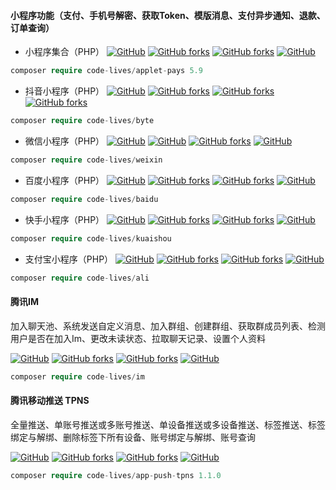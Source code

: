 #### 小程序功能（支付、手机号解密、获取Token、模版消息、支付异步通知、退款、订单查询）
- 小程序集合（PHP）
<a href="https://packagist.org/packages/code-lives/applet-pays" target="_blank"><img src="https://img.shields.io/packagist/v/code-lives/applet-pays?include_prereleases" alt="GitHub"></a>
<a href="https://github.com/code-lives/Pays" target="_blank"><img src="https://img.shields.io/github/stars/code-lives/Pays?style=social" alt="GitHub forks"></a>
<a href="https://github.com/code-lives/Pays/fork" target="_blank"><img src="https://img.shields.io/github/forks/code-lives/Pays?style=social" alt="GitHub forks"></a>
<a href="https://packagist.org/packages/code-lives/applet-pays" target="_blank"><img src="https://img.shields.io/packagist/dt/code-lives/applet-pays" alt="GitHub"></a>
```php
composer require code-lives/applet-pays 5.9
```
- 抖音小程序（PHP）
<a href="https://packagist.org/packages/code-lives/byte" target="_blank"><img src="https://img.shields.io/packagist/v/code-lives/byte?include_prereleases" alt="GitHub"></a>
<a href="https://github.com/code-lives/byte" target="_blank"><img src="https://img.shields.io/github/stars/code-lives/byte?style=social" alt="GitHub forks"></a>
<a href="https://github.com/code-lives/byte/fork" target="_blank"><img src="https://img.shields.io/github/forks/code-lives/byte?style=social" alt="GitHub forks"></a>
<a href="https://packagist.org/packages/code-lives/byte" target="_blank"><img src="https://img.shields.io/packagist/dt/code-lives/byte" alt="GitHub forks"></a>
```php
composer require code-lives/byte
```
- 微信小程序（PHP）
<a href="https://packagist.org/packages/code-lives/weixin" target="_blank"><img src="https://img.shields.io/packagist/v/code-lives/weixin?include_prereleases" alt="GitHub"></a>
<a href="https://github.com/code-lives/weixin" target="_blank"><img src="https://img.shields.io/github/stars/code-lives/weixin?style=social" alt="GitHub"></a>
<a href="https://github.com/code-lives/weixin/fork" target="_blank"><img src="https://img.shields.io/github/forks/code-lives/weixin?style=social" alt="GitHub forks"></a>
<a href="https://packagist.org/packages/code-lives/weixin" target="_blank"><img src="https://img.shields.io/packagist/dt/code-lives/weixin" alt="GitHub"></a>
```php
composer require code-lives/weixin
```
- 百度小程序（PHP）
<a href="https://packagist.org/packages/code-lives/baidu" target="_blank"><img src="https://img.shields.io/packagist/v/code-lives/baidu?include_prereleases" alt="GitHub"></a>
<a href="https://github.com/code-lives/baidu" target="_blank"><img src="https://img.shields.io/github/stars/code-lives/baidu?style=social" alt="GitHub forks"></a>
<a href="https://github.com/code-lives/baidu/fork" target="_blank"><img src="https://img.shields.io/github/forks/code-lives/baidu?style=social" alt="GitHub forks"></a>
<a href="https://packagist.org/packages/code-lives/baidu" target="_blank"><img src="https://img.shields.io/packagist/dt/code-lives/baidu" alt="GitHub"></a>
```php
composer require code-lives/baidu
```
- 快手小程序（PHP）
<a href="https://packagist.org/packages/code-lives/kuaishou" target="_blank"><img src="https://img.shields.io/packagist/v/code-lives/kuaishou?include_prereleases" alt="GitHub"></a>
<a href="https://github.com/code-lives/kuaishou" target="_blank"><img src="https://img.shields.io/github/stars/code-lives/kuaishou?style=social" alt="GitHub forks"></a>
<a href="https://github.com/code-lives/kuaishou/fork" target="_blank"><img src="https://img.shields.io/github/forks/code-lives/kuaishou?style=social" alt="GitHub forks"></a>
<a href="https://packagist.org/packages/code-lives/kuaishou" target="_blank"><img src="https://img.shields.io/packagist/dt/code-lives/kuaishou" alt="GitHub"></a>
```php
composer require code-lives/kuaishou
```
- 支付宝小程序（PHP）
<a href="https://packagist.org/packages/code-lives/ali" target="_blank"><img src="https://img.shields.io/packagist/v/code-lives/ali?include_prereleases" alt="GitHub"></a>
<a href="https://github.com/code-lives/ali" target="_blank"><img src="https://img.shields.io/github/stars/code-lives/ali?style=social" alt="GitHub forks"></a>
<a href="https://github.com/code-lives/ali/fork" target="_blank"><img src="https://img.shields.io/github/forks/code-lives/ali?style=social" alt="GitHub forks"></a>
<a href="https://packagist.org/packages/code-lives/ali" target="_blank"><img src="https://img.shields.io/packagist/dt/code-lives/ali" alt="GitHub"></a>
```php
composer require code-lives/ali
```
#### 腾讯IM

加入聊天池、系统发送自定义消息、加入群组、创建群组、获取群成员列表、检测用户是否在加入Im、更改未读状态、拉取聊天记录、设置个人资料

<a href="https://packagist.org/packages/code-lives/im" target="_blank"><img src="https://img.shields.io/packagist/v/code-lives/im?include_prereleases" alt="GitHub"></a>
<a href="https://github.com/code-lives/im" target="_blank"><img src="https://img.shields.io/github/stars/code-lives/im?style=social" alt="GitHub forks"></a>
<a href="https://github.com/code-lives/im/fork" target="_blank"><img src="https://img.shields.io/github/forks/code-lives/im?style=social" alt="GitHub forks"></a>
<a href="https://packagist.org/packages/code-lives/im" target="_blank"><img src="https://img.shields.io/packagist/dt/code-lives/im" alt="GitHub"></a>


```php
composer require code-lives/im
```
#### 腾讯移动推送 TPNS

全量推送、单账号推送或多账号推送、单设备推送或多设备推送、标签推送、标签绑定与解绑、删除标签下所有设备、账号绑定与解绑、账号查询

<a href="https://packagist.org/packages/code-lives/app-push-tpns" target="_blank"><img src="https://img.shields.io/packagist/v/code-lives/app-push-tpns?include_prereleases" alt="GitHub"></a>
<a href="https://github.com/code-lives/Tencent-app-push" target="_blank"><img src="https://img.shields.io/github/stars/code-lives/Tencent-app-push?style=social" alt="GitHub forks"></a>
<a href="https://github.com/code-lives/Tencent-app-push/fork" target="_blank"><img src="https://img.shields.io/github/forks/code-lives/Tencent-app-push?style=social" alt="GitHub forks"></a>
<a href="https://packagist.org/packages/code-lives/app-push-tpns" target="_blank"><img src="https://img.shields.io/packagist/dt/code-lives/app-push-tpns" alt="GitHub"></a>


```php
composer require code-lives/app-push-tpns 1.1.0
```

